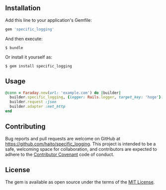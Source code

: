 ## Installation

Add this line to your application's Gemfile:

```ruby
gem 'specific_logging'
```

And then execute:

    $ bundle

Or install it yourself as:

    $ gem install specific_logging

## Usage

```rb
@conn = Faraday.new(url: 'example.com') do |builder|
  builder.specific_logging, {logger: Rails.logger, target_key: 'hoge'}
  builder.request :json
  builder.adapter :net_http
end
```

## Contributing

Bug reports and pull requests are welcome on GitHub at https://github.com/haito/specific_logging. This project is intended to be a safe, welcoming space for collaboration, and contributors are expected to adhere to the [Contributor Covenant](contributor-covenant.org) code of conduct.

## License

The gem is available as open source under the terms of the [MIT License](http://opensource.org/licenses/MIT).

